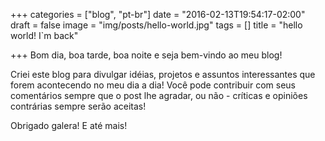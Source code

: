 +++
categories = ["blog", "pt-br"]
date = "2016-02-13T19:54:17-02:00"
draft = false
image = "img/posts/hello-world.jpg"
tags = []
title = "hello world! I`m back"

+++
Bom dia, boa tarde, boa noite e seja bem-vindo ao meu blog!

Criei este blog para divulgar idéias, projetos e assuntos interessantes que forem acontecendo no meu dia a dia! Você pode contribuir com seus comentários sempre que o post lhe agradar, ou não - críticas e opiniões contrárias sempre serão aceitas!

Obrigado galera!
E até mais!